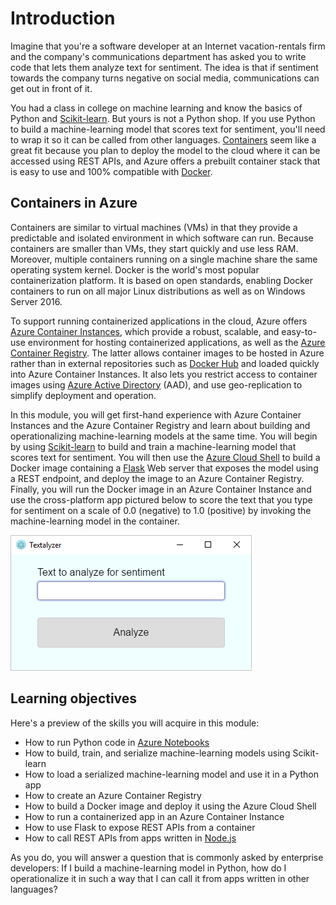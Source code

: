 # Introduction

Imagine that you're a software developer at an Internet vacation-rentals firm and the company's communications department has asked you to write code that lets them analyze text for sentiment. The idea is that if sentiment towards the company turns negative on social media, communications can get out in front of it.

You had a class in college on machine learning and know the basics of Python and [Scikit-learn](https://scikit-learn.org/stable/index.html). But yours is not a Python shop. If you use Python to build a machine-learning model that scores text for sentiment, you'll need to wrap it so it can be called from other languages. [Containers](https://www.docker.com/what-container) seem like a great fit because you plan to deploy the model to the cloud where it can be accessed using REST APIs, and Azure offers a prebuilt container stack that is easy to use and 100% compatible with [Docker](http://www.docker.com). 

## Containers in Azure

Containers are similar to virtual machines (VMs) in that they provide a predictable and isolated environment in which software can run. Because containers are smaller than VMs, they start quickly and use less RAM. Moreover, multiple containers running on a single machine share the same operating system kernel. Docker is the world's most popular containerization platform. It is based on open standards, enabling Docker containers to run on all major Linux distributions as well as on Windows Server 2016.

To support running containerized applications in the cloud, Azure offers [Azure Container Instances](https://azure.microsoft.com/services/container-instances/), which provide a robust, scalable, and easy-to-use environment for hosting containerized applications, as well as the [Azure Container Registry](https://azure.microsoft.com/services/container-registry/). The latter allows container images to be hosted in Azure rather than in external repositories such as [Docker Hub](https://hub.docker.com/) and loaded quickly into Azure Container Instances. It also lets you restrict access to container images using [Azure Active Directory](https://azure.microsoft.com/services/active-directory/) (AAD), and use geo-replication to simplify deployment and operation. 

In this module, you will get first-hand experience with Azure Container Instances and the Azure Container Registry and learn about building and operationalizing machine-learning models at the same time. You will begin by using [Scikit-learn](https://scikit-learn.org/stable/index.html) to build and train a machine-learning model that scores text for sentiment. You will then use the [Azure Cloud Shell](https://azure.microsoft.com/features/cloud-shell/) to build a Docker image containing a [Flask](http://flask.pocoo.org/) Web server that exposes the model using a REST endpoint, and deploy the image to an Azure Container Registry. Finally, you will run the Docker image in an Azure Container Instance and use the cross-platform app pictured below to score the text that you type for sentiment on a scale of 0.0 (negative) to 1.0 (positive) by invoking the machine-learning model in the container.

![Analyzing text for sentiment](media/textalyzer.png)

## Learning objectives

Here's a preview of the skills you will acquire in this module:

- How to run Python code in [Azure Notebooks](https://notebooks.azure.com)
- How to build, train, and serialize machine-learning models using Scikit-learn
- How to load a serialized machine-learning model and use it in a Python app
- How to create an Azure Container Registry
- How to build a Docker image and deploy it using the Azure Cloud Shell
- How to run a containerized app in an Azure Container Instance
- How to use Flask to expose REST APIs from a container
- How to call REST APIs from apps written in [Node.js](https://nodejs.org/)

As you do, you will answer a question that is commonly asked by enterprise developers: If I build a machine-learning model in Python, how do I operationalize it in such a way that I can call it from apps written in other languages?